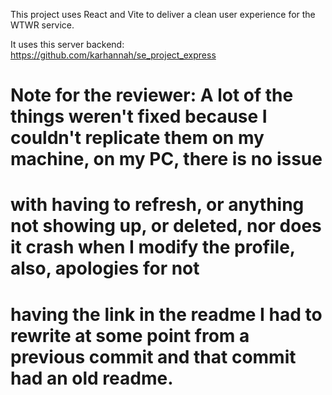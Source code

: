 This project uses React and Vite to deliver a clean user experience for the WTWR service. 

It uses this server backend: https://github.com/karhannah/se_project_express

# Note for the reviewer: A lot of the things weren't fixed because I couldn't replicate them on my machine, on my PC, there is no issue
# with having to refresh, or anything not showing up, or deleted, nor does it crash when I modify the profile, also, apologies for not
# having the link in the readme I had to rewrite at some point from a previous commit and that commit had an old readme.